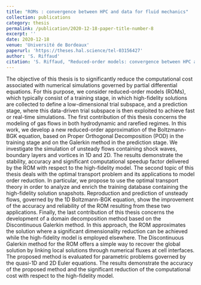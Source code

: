 ```yaml
---
title: "ROMs : convergence between HPC and data for fluid mechanics"
collection: publications
category: thesis
permalink: /publication/2020-12-18-paper-title-number-8
excerpt: ''
date: 2020-12-18
venue: 'Université de Bordeaux'
paperurl: 'https://theses.hal.science/tel-03156427'
author: 'S. Riffaud'
citation: 'S. Riffaud, "Reduced-order models: convergence between HPC and data for fluid mechanics", <i>PhD thesis, Université de Bordeaux</i> (2020).'
---
```

The objective of this thesis is to significantly reduce the computational cost associated with numerical simulations governed by partial differential equations. For this purpose, we consider reduced-order models (ROMs), which typically consist of a training stage, in which high-fidelity solutions are collected to define a low-dimensional trial subspace, and a prediction stage, where this data-driven trial subspace is then exploited to achieve fast or real-time simulations. The first contribution of this thesis concerns the modeling of gas flows in both hydrodynamic and rarefied regimes. In this work, we develop a new reduced-order approximation of the Boltzmann-BGK equation, based on Proper Orthogonal Decomposition (POD) in the training stage and on the Galerkin method in the prediction stage. We investigate the simulation of unsteady flows containing shock waves, boundary layers and vortices in 1D and 2D. The results demonstrate the stability, accuracy and significant computational speedup factor delivered by the ROM with respect to the high-fidelity model. The second topic of this thesis deals with the optimal transport problem and its applications to model order reduction. In particular, we propose to use the optimal transport theory in order to analyze and enrich the training database containing the high-fidelity solution snapshots. Reproduction and prediction of unsteady flows, governed by the 1D Boltzmann-BGK equation, show the improvement of the accuracy and reliability of the ROM resulting from these two applications. Finally, the last contribution of this thesis concerns the development of a domain decomposition method based on the Discontinuous Galerkin method. In this approach, the ROM approximates the solution where a significant dimensionality reduction can be achieved while the high-fidelity model is employed elsewhere. The Discontinuous Galerkin method for the ROM offers a simple way to recover the global solution by linking local solutions through numerical fluxes at cell interfaces. The proposed method is evaluated for parametric problems governed by the quasi-1D and 2D Euler equations. The results demonstrate the accuracy of the proposed method and the significant reduction of the computational cost with respect to the high-fidelity model.